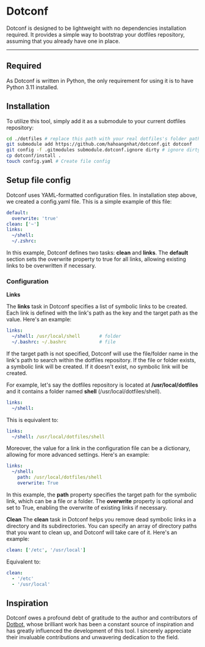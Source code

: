 # Dotconf
Dotconf is designed to be lightweight with no dependencies installation required. It provides a simple way to bootstrap your dotfiles repository, assuming that you already have one in place.

---
## Required
As Dotconf is written in Python, the only requirement for using it is to have Python 3.11 installed.

## Installation

To utilize this tool, simply add it as a submodule to your current dotfiles repository:
```bash
cd ./dotfiles # replace this path with your real dotfiles's folder path
git submodule add https://github.com/hahoangnhat/dotconf.git dotconf
git config -f .gitmodules submodule.dotconf.ignore dirty # ignore dirty commits in the submodule
cp dotconf/install .
touch config.yaml # Create file config
```
## Setup file config

Dotconf uses YAML-formatted configuration files. In installation step above, we created a config.yaml file. This is a simple example of this file:
```yaml
default:
  overwrite: 'true'
clean: ['~']
links:
  ~/shell:
  ~/.zshrc:
```

In this example, Dotconf defines two tasks: **clean** and **links**. The **default** section sets the overwrite property to true for all links, allowing existing links to be overwritten if necessary.

### Configuration

**Links**

The **links** task in Dotconf specifies a list of symbolic links to be created. Each link is defined with the link's path as the key and the target path as the value. Here's an example:
```yaml
links:
  ~/shell: /usr/local/shell       # folder
  ~/.bashrc: ~/.bashrc            # file
```

If the target path is not specified, Dotconf will use the file/folder name in the link's path to search within the dotfiles repository. If the file or folder exists, a symbolic link will be created. If it doesn't exist, no symbolic link will be created.

For example, let's say the dotfiles repository is located at **/usr/local/dotfiles** and it contains a folder named **shell** (/usr/local/dotfiles/shell).

```yaml
links:
  ~/shell:
```

This is equivalent to:
```yaml
links:
  ~/shell: /usr/local/dotfiles/shell
```

Moreover, the value for a link in the configuration file can be a dictionary, allowing for more advanced settings. Here's an example:
```yaml
links:
  ~/shell:
    path: /usr/local/dotfiles/shell
    overwrite: True
```
In this example, the **path** property specifies the target path for the symbolic link, which can be a file or a folder.
The **overwrite** property is optional and set to True, enabling the overwrite of existing links if necessary.

**Clean**
The **clean** task in Dotconf helps you remove dead symbolic links in a directory and its subdirectories. You can specify an array of directory paths that you want to clean up, and Dotconf will take care of it. Here's an example:
```yaml
clean: ['/etc', '/usr/local']
```

Equivalent to:
```yaml
clean:
  - '/etc'
  - '/usr/local'
```

## Inspiration
Dotconf owes a profound debt of gratitude to the author and contributors of [Dotbot][dotconf], whose brilliant work has been a constant source of inspiration and has greatly influenced the development of this tool. I sincerely appreciate their invaluable contributions and unwavering dedication to the field.

<!-- Links -->
[dotconf]: https://github.com/anishathalye/dotbot
